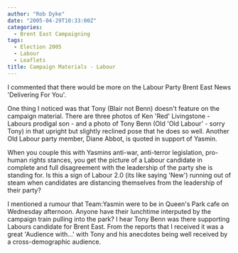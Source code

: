 ```yaml
---
author: "Rob Dyke"
date: "2005-04-29T10:33:00Z"
categories:
  - Brent East Campaigning
tags:
  - Election 2005
  - Labour
  - Leaflets
title: Campaign Materials - Labour
---
```

I commented that there would be more on the Labour Party Brent East News 'Delivering For You'.

One thing I noticed was that Tony (Blair not Benn) doesn't feature on the campaign material. There are three photos of Ken 'Red' Livingstone - Labours prodigal son - and a photo of Tony Benn (Old 'Old Labour' - sorry Tony) in that upright but slightly reclined pose that he does so well. Another Old Labour party member, Diane Abbot, is quoted in support of Yasmin.

When you couple this with Yasmins anti-war, anti-terror legislation, pro-human rights stances, you get the picture of a Labour candidate in complete and full disagreement with the leadership of the party she is standing for. Is this a sign of Labour 2.0 (its like saying 'New') running out of steam when candidates are distancing themselves from the leadership of their party?

I mentioned a rumour that Team:Yasmin were to be in Queen's Park cafe on Wednesday afternoon. Anyone have their lunchtime interputed by the campaign train pulling into the park? I hear Tony Benn was there supporting Labours candidate for Brent East. From the reports that I received it was a great 'Audience with...' with Tony and his anecdotes being well received by a cross-demographic audience.
